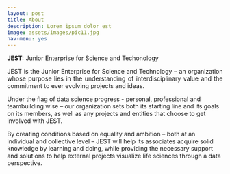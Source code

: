 ```yaml
---
layout: post
title: About
description: Lorem ipsum dolor est
image: assets/images/pic11.jpg
nav-menu: yes
---
```


<b>JEST:</b> Junior Enterprise for Science and Techonology
<p align='justify'>JEST is the Junior Enterprise for Science and Technology – an organization whose purpose lies in the understanding of interdisciplinary value and the commitment to ever evolving projects and ideas.</p>
<p>Under the flag of data science progress - personal, professional and teambuilding wise – our organization sets both its starting line and its goals on its members, as well as any projects and entities that choose to get involved with JEST.</p>
<p>By creating conditions based on equality and ambition – both at an individual and collective level – JEST will help its associates acquire solid knowledge by learning and doing, while providing the necessary support and solutions to help external projects visualize life sciences through a data perspective.</p>

